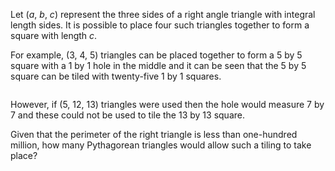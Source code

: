 <p>Let (<i>a</i>, <i>b</i>, <i>c</i>) represent the three sides of a right angle triangle with integral length sides. It is possible to place four such triangles together to form a square with length <i>c</i>.</p>
<p>For example, (3, 4, 5) triangles can be placed together to form a 5 by 5 square with a 1 by 1 hole in the middle and it can be seen that the 5 by 5 square can be tiled with twenty-five 1 by 1 squares.</p>
<div class="center">
<img src="project/images/p139.png" class="dark_img" alt="" /></div>
<p>However, if (5, 12, 13) triangles were used then the hole would measure 7 by 7 and these could not be used to tile the 13 by 13 square.</p>
<p>Given that the perimeter of the right triangle is less than one-hundred million, how many Pythagorean triangles would allow such a tiling to take place?</p>

